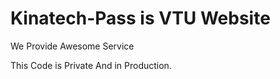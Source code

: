 # Kinatech-Pass is VTU Website

We Provide Awesome Service

This Code is Private And in Production.
